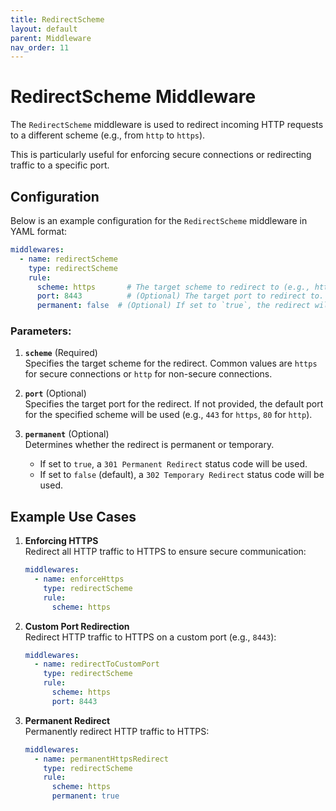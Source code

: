 ```yaml
---
title: RedirectScheme
layout: default
parent: Middleware
nav_order: 11
---
```


# RedirectScheme Middleware

The `RedirectScheme` middleware is used to redirect incoming HTTP requests to a different scheme (e.g., from `http` to `https`). 

This is particularly useful for enforcing secure connections or redirecting traffic to a specific port.

## Configuration

Below is an example configuration for the `RedirectScheme` middleware in YAML format:

```yaml
middlewares:
  - name: redirectScheme
    type: redirectScheme
    rule:
      scheme: https       # The target scheme to redirect to (e.g., https).
      port: 8443          # (Optional) The target port to redirect to. If not specified, the default port for the scheme is used.
      permanent: false  # (Optional) If set to `true`, the redirect will use a 301 (permanent) status code. Default is `false` (302 temporary redirect).
```

### Parameters:

1. **`scheme`** (Required)  
   Specifies the target scheme for the redirect. Common values are `https` for secure connections or `http` for non-secure connections.

2. **`port`** (Optional)  
   Specifies the target port for the redirect. If not provided, the default port for the specified scheme will be used (e.g., `443` for `https`, `80` for `http`).

3. **`permanent`** (Optional)  
   Determines whether the redirect is permanent or temporary.
    - If set to `true`, a `301 Permanent Redirect` status code will be used.
    - If set to `false` (default), a `302 Temporary Redirect` status code will be used.

## Example Use Cases

1. **Enforcing HTTPS**  
   Redirect all HTTP traffic to HTTPS to ensure secure communication:
   ```yaml
   middlewares:
     - name: enforceHttps
       type: redirectScheme
       rule:
         scheme: https
   ```

2. **Custom Port Redirection**  
   Redirect HTTP traffic to HTTPS on a custom port (e.g., `8443`):
   ```yaml
   middlewares:
     - name: redirectToCustomPort
       type: redirectScheme
       rule:
         scheme: https
         port: 8443
   ```

3. **Permanent Redirect**  
   Permanently redirect HTTP traffic to HTTPS:
   ```yaml
   middlewares:
     - name: permanentHttpsRedirect
       type: redirectScheme
       rule:
         scheme: https
         permanent: true
   ```
